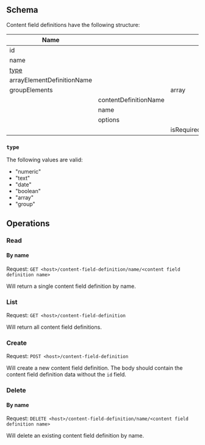 ## Schema

Content field definitions have the following structure:

| Name                       |                       |            | Type    | Optional | Unique |
| -------------------------- | --------------------- | ---------- | ------- | -------- | ------ |
| id                         |                       |            | string  | true     | true   |
| name                       |                       |            | string  |          | true   |
| [type](#type)              |                       |            | enum    |          |        |
| arrayElementDefinitionName |                       |            | string  | true     |        |
| groupElements              |                       | array      |         | true     |        |
|                            | contentDefinitionName |            | string  |          |        |
|                            | name                  |            | string  |          |        |
|                            | options               |            |         |          |        |
|                            |                       | isRequired | boolean |          |        |

### `type`

The following values are valid:

- "numeric"
- "text"
- "date"
- "boolean"
- "array"
- "group"

## Operations

### Read 

#### By name

Request: `GET <host>/content-field-definition/name/<content field definition name>`

Will return a single content field definition by name.

### List 

Request: `GET <host>/content-field-definition`

Will return all content field definitions.

### Create

Request: `POST <host>/content-field-definition`

Will create a new content field definition. The body should contain the content field definition data without the `id` field.

### Delete

#### By name

Request: `DELETE <host>/content-field-definition/name/<content field definition name>`

Will delete an existing content field definition by name. 